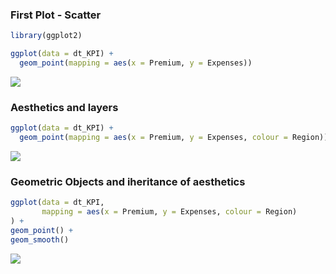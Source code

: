 
### First Plot - Scatter

``` r
library(ggplot2)

ggplot(data = dt_KPI) +
  geom_point(mapping = aes(x = Premium, y = Expenses))
```

![](About_tidyverse_files/figure-markdown_github-ascii_identifiers/unnamed-chunk-11-1.png)

### Aesthetics and layers

``` r
ggplot(data = dt_KPI) +
  geom_point(mapping = aes(x = Premium, y = Expenses, colour = Region))
```

![](About_tidyverse_files/figure-markdown_github-ascii_identifiers/unnamed-chunk-12-1.png)

### Geometric Objects and iheritance of aesthetics

``` r
ggplot(data = dt_KPI,
       mapping = aes(x = Premium, y = Expenses, colour = Region)
) +
geom_point() +
geom_smooth()
```

![](About_tidyverse_files/figure-markdown_github-ascii_identifiers/unnamed-chunk-13-1.png)

